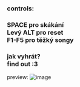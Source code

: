 <h3>controls:<h3/>
SPACE pro skákání <br>
Levý ALT pro reset <br>
F1-F5 pro těžký songy <br>
<h3>jak vyhrát? <br>find out :3 </h3>

preview: ![image](https://github.com/user-attachments/assets/4a4b5dbb-7745-41a2-8c54-93b12768702b)
